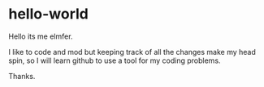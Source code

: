 # hello-world
Hello its me elmfer.

I like to code and mod but keeping track of all the changes make my head spin, so I will learn github to use a tool for my coding problems.

Thanks.
